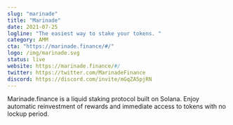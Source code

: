 ```yaml
---
slug: "marinade"
title: "Marinade"
date: 2021-07-25
logline: "The easiest way to stake your tokens. "
category: AMM
cta: "https://marinade.finance/#/"
logo: /img/marinade.svg
status: live
website: https://marinade.finance/#/
twitter: https://twitter.com/MarinadeFinance
discord: https://discord.com/invite/mGqZA5pjRN
---
```


Marinade.finance is a liquid staking protocol built on Solana. Enjoy automatic reinvestment of rewards and immediate access to tokens with no lockup period.
